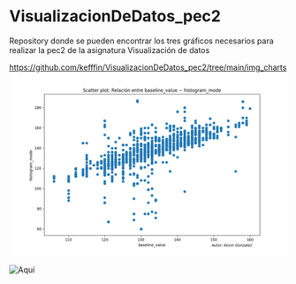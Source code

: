 # VisualizacionDeDatos_pec2
Repository donde se pueden encontrar los tres gráficos necesarios para realizar la pec2 de la asignatura Visualización de datos

https://github.com/kefffin/VisualizacionDeDatos_pec2/tree/main/img_charts
![scatter](https://github.com/kefffin/VisualizacionDeDatos_pec2/blob/main/img_charts/Scatterplot.png)


![Aquí ](https://raw.githubusercontent.com/parzibyte/WaterPy/master/assets/ImagenV1.png)
